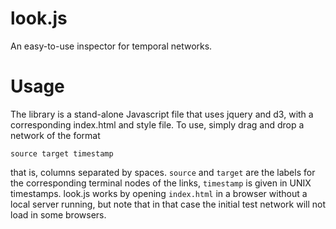 # look.js
An easy-to-use inspector for temporal networks.

# Usage
The library is a stand-alone Javascript file that uses jquery and d3, with a corresponding index.html and style file.
To use, simply drag and drop a network of the format

    source target timestamp

that is, columns separated by spaces. `source` and `target` are the labels for the corresponding terminal nodes of the links, `timestamp` is given in UNIX timestamps.
look.js works by opening `index.html` in a browser without a local server running, but note that in that case the initial test network will not load in some browsers.

